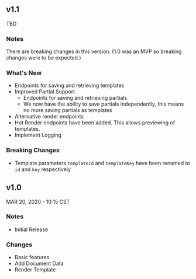 ## v1.1
TBD
### Notes
There are breaking changes in this version. (1.0 was an MVP so breaking changes were to be expected.)

### What's New
* Endpoints for saving and retrieving templates
* Improved Partial Support
  * Endpoints for saving and retrieving partials
  * We now have the ability to save partials independently, this means no more saving partials as templates
* Alternative render endpoints
* Hot Render endpoints have been added. This allows previewing of templates.
* Implement Logging

### Breaking Changes
* Template parameters `templateId` and `templateKey` have been renamed to `id` and `key` respectively

## v1.0
MAR 20, 2020 - 10:15 CST
### Notes
* Initial Release
### Changes
* Basic features
* Add Document Data
* Render Template
